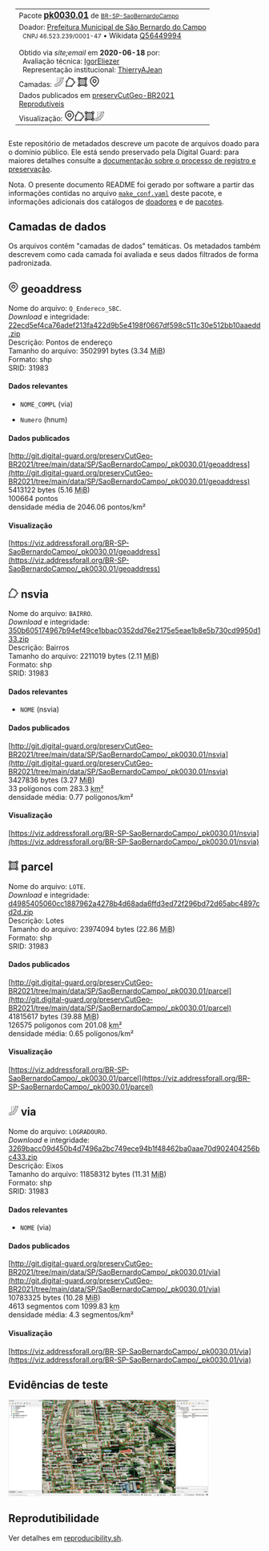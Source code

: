 <aside>
<table align="right" style="padding: 1em">
<tr><td>Pacote <a target="_git" title="link canônico para o git deste pacote" href="http://git.digital-guard.org/preserv-BR/blob/main/data/SP/SaoBernardoCampo/_pk0030.01"><big><b>pk0030.01</b></big></a> de <small><a target="_osmcodes" title="Jurisdição" href="https://osm.codes/BR-SP-SaoBernardoCampo">BR-SP-SaoBernardoCampo</a></small>
</td></tr>
<tr><td>
Doador: <a rel="external" target="_doador" href="https://www.saobernardo.sp.gov.br/">Prefeitura Municipal de São Bernardo do Campo</a>
<br/>&nbsp; <small>CNPJ 46.523.239/0001-47</small> • Wikidata <a rel="external" target="_doador" title="link descritor Wikidata do doador" href="https://www.wikidata.org/wiki/Q56449994">Q56449994</a></small><br/>
<br/>
Obtido via <i>site;email</i> em <b>2020-06-18</b> por:
<br/>&nbsp; Avaliação técnica: <a rel="external" target="_gitPerson" title="usuário Git" href="https://github.com/IgorEliezer">IgorEliezer</a>
<br/>&nbsp; Representação institucional: <a rel="external" target="_gitPerson" title="usuário Git" href="https://github.com/ThierryAJean">ThierryAJean</a><br/>
</td></tr>
<tr><td>Camadas: <a title="via" href="#-via"><img src="https://raw.githubusercontent.com/digital-guard/preserv/main/docs/assets/layerIcon-via.png" alt="via" width="20"/></a> <a title="nsvia" href="#-nsvia"><img src="https://raw.githubusercontent.com/digital-guard/preserv/main/docs/assets/layerIcon-nsvia.png" alt="nsvia" width="20"/></a> <a title="parcel" href="#-parcel"><img src="https://raw.githubusercontent.com/digital-guard/preserv/main/docs/assets/layerIcon-parcel.png" alt="parcel" width="20"/></a> <a title="geoaddress" href="#-geoaddress"><img src="https://raw.githubusercontent.com/digital-guard/preserv/main/docs/assets/layerIcon-geoaddress.png" alt="geoaddress" width="20"/></a> </td></tr>
<tr><td>Dados publicados em <a href="http://git.digital-guard.org/preservCutGeo-BR2021/tree/main/data/SP/SaoBernardoCampo/_pk0030.01">preservCutGeo-BR2021</a><br/><a href="#reprodutibilidade">Reprodutíveis</a></td></tr>
<tr><td>Visualização: <a title="geoaddress" href="https://viz.addressforall.org/BR-SP-SaoBernardoCampo/_pk0030.01/geoaddress"><img src="https://raw.githubusercontent.com/digital-guard/preserv/main/docs/assets/layerIcon-geoaddress.png" alt="geoaddress" width="20"/></a><a title="nsvia" href="https://viz.addressforall.org/BR-SP-SaoBernardoCampo/_pk0030.01/nsvia"><img src="https://raw.githubusercontent.com/digital-guard/preserv/main/docs/assets/layerIcon-nsvia.png" alt="nsvia" width="20"/></a><a title="parcel" href="https://viz.addressforall.org/BR-SP-SaoBernardoCampo/_pk0030.01/parcel"><img src="https://raw.githubusercontent.com/digital-guard/preserv/main/docs/assets/layerIcon-parcel.png" alt="parcel" width="20"/></a><a title="via" href="https://viz.addressforall.org/BR-SP-SaoBernardoCampo/_pk0030.01/via"><img src="https://raw.githubusercontent.com/digital-guard/preserv/main/docs/assets/layerIcon-via.png" alt="via" width="20"/></a></td></tr>
</table>
</aside>

<section>

Este repositório de metadados descreve um pacote de arquivos doado para o domínio público. Ele está sendo preservado pela Digital Guard: para maiores detalhes consulte a [documentação sobre o processo de registro e preservação](https://wiki.addressforall.org/doc/Documentação_Digital-guard).

Nota. O presente documento README foi gerado por software a partir das informações contidas no arquivo [`make_conf.yaml`](make_conf.yaml) deste pacote, e informações adicionais dos catálogos de [doadores](https://git.digital-guard.org/preserv-BR/blob/main/data/donor.csv) e de [pacotes](https://git.digital-guard.org/preserv-BR/blob/main/data/donatedPack.csv).

# Camadas de dados

Os arquivos contêm "camadas de dados" temáticas. Os metadados também descrevem como cada camada foi avaliada e seus dados filtrados de forma padronizada.

## <img src="https://raw.githubusercontent.com/digital-guard/preserv/main/docs/assets/layerIcon-geoaddress.png" alt="geoaddress" width="20"/> geoaddress

Nome do arquivo: `Q_Endereco_SBC`.<br/>*Download* e integridade: [22ecd5ef4ca76adef213fa422d9b5e4198f0667df598c511c30e512bb10aaedd.zip](http://dl.digital-guard.org/22ecd5ef4ca76adef213fa422d9b5e4198f0667df598c511c30e512bb10aaedd.zip)<br/>Descrição: Pontos de endereço<br/>Tamanho do arquivo: 3502991 bytes (3.34 <abbr title="mebibyte">MiB</abbr>)<br/>Formato: shp<br/>SRID: 31983

#### Dados relevantes
* `NOME_COMPL` (via)

* `Numero` (hnum)

#### Dados publicados
[http://git.digital-guard.org/preservCutGeo-BR2021/tree/main/data/SP/SaoBernardoCampo/_pk0030.01/geoaddress](http://git.digital-guard.org/preservCutGeo-BR2021/tree/main/data/SP/SaoBernardoCampo/_pk0030.01/geoaddress)<br/>5413122 bytes (5.16 <abbr title="mebibyte">MiB</abbr>)<br/>100664 pontos<br/>densidade média de 2046.06 pontos/km²

#### Visualização
[https://viz.addressforall.org/BR-SP-SaoBernardoCampo/_pk0030.01/geoaddress](https://viz.addressforall.org/BR-SP-SaoBernardoCampo/_pk0030.01/geoaddress)
## <img src="https://raw.githubusercontent.com/digital-guard/preserv/main/docs/assets/layerIcon-nsvia.png" alt="nsvia" width="20"/> nsvia

Nome do arquivo: `BAIRRO`.<br/>*Download* e integridade: [350b605174967b94ef49ce1bbac0352dd76e2175e5eae1b8e5b730cd9950d133.zip](http://dl.digital-guard.org/350b605174967b94ef49ce1bbac0352dd76e2175e5eae1b8e5b730cd9950d133.zip)<br/>Descrição: Bairros<br/>Tamanho do arquivo: 2211019 bytes (2.11 <abbr title="mebibyte">MiB</abbr>)<br/>Formato: shp<br/>SRID: 31983

#### Dados relevantes
* `NOME` (nsvia)

#### Dados publicados
[http://git.digital-guard.org/preservCutGeo-BR2021/tree/main/data/SP/SaoBernardoCampo/_pk0030.01/nsvia](http://git.digital-guard.org/preservCutGeo-BR2021/tree/main/data/SP/SaoBernardoCampo/_pk0030.01/nsvia)<br/>3427836 bytes (3.27 <abbr title="mebibyte">MiB</abbr>)<br/>33 polígonos com 283.3 <abbr title="quilômetros quadrados">km²</abbr><br/>densidade média: 0.77 polígonos/km²

#### Visualização
[https://viz.addressforall.org/BR-SP-SaoBernardoCampo/_pk0030.01/nsvia](https://viz.addressforall.org/BR-SP-SaoBernardoCampo/_pk0030.01/nsvia)
## <img src="https://raw.githubusercontent.com/digital-guard/preserv/main/docs/assets/layerIcon-parcel.png" alt="parcel" width="20"/> parcel

Nome do arquivo: `LOTE`.<br/>*Download* e integridade: [d4985405060cc1887962a4278b4d68ada6ffd3ed72f296bd72d65abc4897cd2d.zip](http://dl.digital-guard.org/d4985405060cc1887962a4278b4d68ada6ffd3ed72f296bd72d65abc4897cd2d.zip)<br/>Descrição: Lotes<br/>Tamanho do arquivo: 23974094 bytes (22.86 <abbr title="mebibyte">MiB</abbr>)<br/>Formato: shp<br/>SRID: 31983

#### Dados publicados
[http://git.digital-guard.org/preservCutGeo-BR2021/tree/main/data/SP/SaoBernardoCampo/_pk0030.01/parcel](http://git.digital-guard.org/preservCutGeo-BR2021/tree/main/data/SP/SaoBernardoCampo/_pk0030.01/parcel)<br/>41815617 bytes (39.88 <abbr title="mebibyte">MiB</abbr>)<br/>126575 polígonos com 201.08 <abbr title="quilômetros quadrados">km²</abbr><br/>densidade média: 0.65 polígonos/km²

#### Visualização
[https://viz.addressforall.org/BR-SP-SaoBernardoCampo/_pk0030.01/parcel](https://viz.addressforall.org/BR-SP-SaoBernardoCampo/_pk0030.01/parcel)
## <img src="https://raw.githubusercontent.com/digital-guard/preserv/main/docs/assets/layerIcon-via.png" alt="via" width="20"/> via

Nome do arquivo: `LOGRADOURO`.<br/>*Download* e integridade: [3269bacc09d450b4d7496a2bc749ece94b1f48462ba0aae70d902404256bc433.zip](http://dl.digital-guard.org/3269bacc09d450b4d7496a2bc749ece94b1f48462ba0aae70d902404256bc433.zip)<br/>Descrição: Eixos<br/>Tamanho do arquivo: 11858312 bytes (11.31 <abbr title="mebibyte">MiB</abbr>)<br/>Formato: shp<br/>SRID: 31983

#### Dados relevantes
* `NOME` (via)

#### Dados publicados
[http://git.digital-guard.org/preservCutGeo-BR2021/tree/main/data/SP/SaoBernardoCampo/_pk0030.01/via](http://git.digital-guard.org/preservCutGeo-BR2021/tree/main/data/SP/SaoBernardoCampo/_pk0030.01/via)<br/>10783325 bytes (10.28 <abbr title="mebibyte">MiB</abbr>)<br/>4613 segmentos com 1099.83 <abbr title="quilômetros">km</abbr><br/>densidade média: 4.3 segmentos/km²

#### Visualização
[https://viz.addressforall.org/BR-SP-SaoBernardoCampo/_pk0030.01/via](https://viz.addressforall.org/BR-SP-SaoBernardoCampo/_pk0030.01/via)

# Evidências de teste
<img src="qgis.png" width="400"/>

</section>
<section>

# Reprodutibilidade

Ver detalhes em [reproducibility.sh](reproducibility.sh).

</section>

